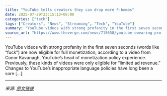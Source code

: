 ```yaml
---
title: "YouTube tells creators they can drop more F-bombs"
date: 2025-07-29T23:15:13+08:00
categories: ["tech"]
tags: ["Creators", "News", "Streaming", "Tech", "YouTube"]
summary: "YouTube videos with strong profanity in the first seven seconds (words like “fuck”) are now eligible for full monetization, according to a video from Conor Kavanagh, YouTube’s head of monetization pol"
source_url: "https://www.theverge.com/news/715658/youtube-swearing-profanity-f-bombs-monetization"
---
```


YouTube videos with strong profanity in the first seven seconds (words like “fuck”) are now eligible for full monetization, according to a video from Conor Kavanagh, YouTube’s head of monetization policy experience. Previously, these kinds of videos were only eligible for “limited ad revenue.” Changes to YouTube’s inappropriate language policies have long been a sore [&#8230;]

---

*来源: [原文链接](https://www.theverge.com/news/715658/youtube-swearing-profanity-f-bombs-monetization)*
